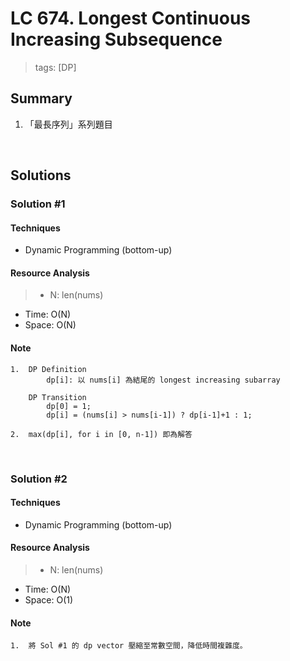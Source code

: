 # LC 674. Longest Continuous Increasing Subsequence
> tags:  [DP]

## Summary 
1.  「最長序列」系列題目

<br>

## Solutions
### Solution #1
#### Techniques
- Dynamic Programming (bottom-up)

#### Resource Analysis
> - N: len(nums)
- Time: O(N)
- Space: O(N)

#### Note
```
1.  DP Definition
        dp[i]: 以 nums[i] 為結尾的 longest increasing subarray

    DP Transition
        dp[0] = 1;
        dp[i] = (nums[i] > nums[i-1]) ? dp[i-1]+1 : 1;

2.  max(dp[i], for i in [0, n-1]) 即為解答
```

<br>

### Solution #2
#### Techniques
- Dynamic Programming (bottom-up)

#### Resource Analysis
> - N: len(nums)
- Time: O(N)
- Space: O(1)

#### Note
```
1.  將 Sol #1 的 dp vector 壓縮至常數空間，降低時間複雜度。
```
